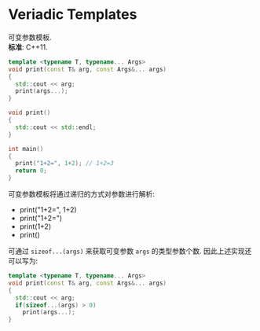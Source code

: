 # Veriadic Templates

可变参数模板.  
**标准**: C++11.  

```cpp
template <typename T, typename... Args>
void print(const T& arg, const Args&... args)
{
  std::cout << arg;
  print(args...);
}

void print()
{
  std::cout << std::endl;
}

int main()
{
  print("1+2=", 1+2); // 1+2=3
  return 0;
}
```
可变参数模板将通过递归的方式对参数进行解析:
 - print("1+2=", 1+2)
 - print("1+2=")
 - print(1+2)
 - print()

可通过 `sizeof...(args)` 来获取可变参数 `args` 的类型参数个数. 因此上述实现还可以写为:  
```cpp
template <typename T, typename... Args>
void print(const T& arg, const Args&... args)
{
  std::cout << arg;
  if(sizeof...(args) > 0)
    print(args...);
}
```
